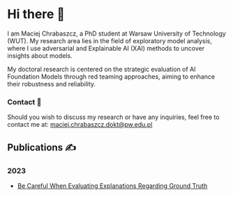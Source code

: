 # Hi there 🤗

I am Maciej Chrabaszcz, a PhD student at Warsaw University of Technology (WUT). My research area lies in the field of exploratory model analysis, where I use adversarial and Explainable AI (XAI) methods to uncover insights about models.

My doctoral research is centered on the strategic evaluation of AI Foundation Models through red teaming approaches, aiming to enhance their robustness and reliability.

### Contact 📧
Should you wish to discuss my research or have any inquiries, feel free to contact me at: maciej.chrabaszcz.dokt@pw.edu.pl

## Publications ✍
### 2023
- [Be Careful When Evaluating Explanations Regarding Ground Truth](https://arxiv.org/abs/2311.04813)
<!--
**maciejchrabaszcz/maciejchrabaszcz** is a ✨ _special_ ✨ repository because its `README.md` (this file) appears on your GitHub profile.

Here are some ideas to get you started:

- 🔭 I’m currently working on ...
- 🌱 I’m currently learning ...
- 👯 I’m looking to collaborate on ...
- 🤔 I’m looking for help with ...
- 💬 Ask me about ...
- 📫 How to reach me: ...
- 😄 Pronouns: ...
- ⚡ Fun fact: ...
-->
